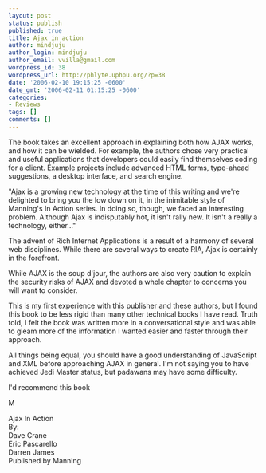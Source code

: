 ```yaml
---
layout: post
status: publish
published: true
title: Ajax in action
author: mindjuju
author_login: mindjuju
author_email: vvilla@gmail.com
wordpress_id: 38
wordpress_url: http://phlyte.uphpu.org/?p=38
date: '2006-02-10 19:15:25 -0600'
date_gmt: '2006-02-11 01:15:25 -0600'
categories:
- Reviews
tags: []
comments: []
---
```

<p>The book takes an excellent approach in explaining both how AJAX works, and how it can be wielded.  For example, the authors chose very practical and useful applications that developers could easily find themselves coding for a client.  Example projects include advanced HTML forms, type-ahead suggestions, a desktop interface, and search engine.</p>
<p>"Ajax is a growing new technology at the time of this writing and we're delighted to bring you the low down on it, in the inimitable style of Manning's In Action series.  In doing so, though, we faced an interesting problem.  Although Ajax is indisputably hot, it isn't rally new.  It isn't a really a technology, either..."</p>
<p>The advent of Rich Internet Applications is a result of a harmony of several web disciplines.  While there are several ways to create RIA, Ajax is certainly in the forefront. </p>
<p>While AJAX is the soup d'jour, the authors are also very caution to explain the security risks of AJAX and devoted a whole chapter to concerns you will want to consider.</p>
<p>This is my first experience with this publisher and these authors, but I found this book to be less rigid than many other technical books I have read.  Truth told, I felt the book was written more in a conversational style and was able to gleam more of the information I wanted easier and faster through their approach.</p>
<p>All things being equal, you should have a good understanding of JavaScript and XML before approaching AJAX in general.  I'm not saying you to have achieved Jedi Master status, but padawans may have some difficulty.</p>
<p>I'd recommend this book</p>
<p>M</p>
<p>Ajax In Action<br />By:<br />Dave Crane<br />Eric Pascarello<br />Darren James<br />Published by Manning</p>
